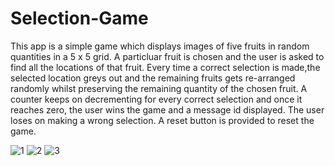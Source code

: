 # Selection-Game

This app is a simple game which displays images of five fruits in random quantities in a 5 x 5 grid. A particluar fruit is chosen and the user is asked to find all the locations of that fruit. Every time a correct selection is made,the selected location greys out and the remaining fruits gets re-arranged randomly whilst preserving the remaining quantity of the chosen fruit. A counter keeps on decrementing for every correct selection and once it reaches zero, the user wins the game and a message id displayed. The user loses on making a wrong selection. A reset button is provided to reset the game. 

![1](https://cloud.githubusercontent.com/assets/8630568/13483726/0fe61d0a-e0c5-11e5-9317-2497646caa38.PNG)
 ![2](https://cloud.githubusercontent.com/assets/8630568/13483727/0ffb169c-e0c5-11e5-9b6a-59dcbd2b5f93.PNG)
 ![3](https://cloud.githubusercontent.com/assets/8630568/13483728/0ffefec4-e0c5-11e5-9c5a-12b3b681e12d.PNG)

